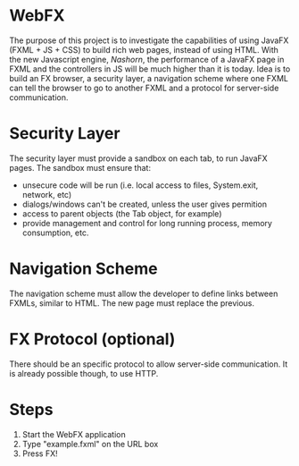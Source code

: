 WebFX
=====
The purpose of this project is to investigate the capabilities of using JavaFX (FXML + JS + CSS) to build rich web pages, instead of using HTML.
With the new Javascript engine, *Nashorn*, the performance of a JavaFX page in FXML and the controllers in JS will be much higher than it is today.
Idea is to build an FX browser, a security layer, a navigation scheme where one FXML can tell the browser to go to another FXML and a protocol for server-side communication.

Security Layer
=====
The security layer must provide a sandbox on each tab, to run JavaFX pages. The sandbox must ensure that:
- unsecure code will be run (i.e. local access to files, System.exit, network, etc)
- dialogs/windows can't be created, unless the user gives permition
- access to parent objects (the Tab object, for example)
- provide management and control for long running process, memory consumption, etc.

Navigation Scheme
=====
The navigation scheme must allow the developer to define links between FXMLs, similar to HTML. The new page must replace the previous.

FX Protocol (optional)
=====
There should be an specific protocol to allow server-side communication. It is already possible though, to use HTTP.


Steps
=====
1. Start the WebFX application
2. Type "example.fxml" on the URL box
3. Press FX!
